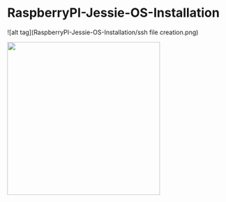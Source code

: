 # RaspberryPI-Jessie-OS-Installation

![alt tag](RaspberryPI-Jessie-OS-Installation/ssh file creation.png)

<img src="RaspberryPI-Jessie-OS-Installation/ssh file creation.png" width="350"/>
